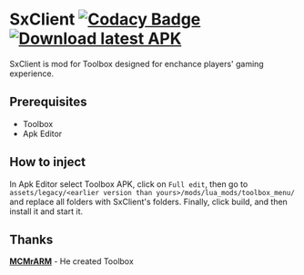 # SxClient [![Codacy Badge](https://img.shields.io/codacy/grade/a8c1e0a4242d4da39762bc231c2c8c48?style=for-the-badge)](https://www.codacy.com/manual/SxClient/SxClient) [![Download latest APK](https://img.shields.io/badge/Download-Latest%20APK-brightgreen)](http://sxclient.seyz.me:8086/download)


SxClient is mod for Toolbox designed for enchance players' gaming experience.

## Prerequisites

-   Toolbox
-   Apk Editor

## How to inject

In Apk Editor select Toolbox APK, click on `Full edit`, then go to `assets/legacy/<earlier version than yours>/mods/lua_mods/toolbox_menu/` and replace all folders with SxClient's folders.
Finally, click build, and then install it and start it.

## Thanks

[**MCMrARM**](https://github.com/McMrARM)  - He created Toolbox
